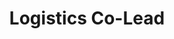 ---
layout: post
weight: 100
name: Laurie Jiang
title: Logistics Co-Lead
status: executive
img: /assets/images/members/laurie.jpg
email: lauriejiang@alumni.ubc.ca
biography: >
  Laurie  is a final year student in Chemical Engineering, specializing in process controls.  She possesses professional experiences in a wide variety of sectors including environmental analysis, corrosion integrity, and energy megaprojects. As the logistics co-lead on Innovation OnBoard, Laurie hopes to broaden awareness and understanding about technology and innovation in different aspects of engineering including healthcare, energy, and manufacturing. She is a strong advocate for women in leadership and gender parity within STEM fields both at work and in education. Post-graduation, Laurie hopes to enmbark on an engineering or business-related technology role.
linkedin: https://www.linkedin.com/in/lauriejiang/
---